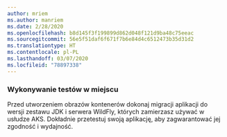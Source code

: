 ```yaml
---
author: mriem
ms.author: manriem
ms.date: 2/28/2020
ms.openlocfilehash: b8d145f3f199899d862d048f121d9ba48c75eeac
ms.sourcegitcommit: 56e5f51daf6f671f7b6e84d4c6512473b35d31d2
ms.translationtype: HT
ms.contentlocale: pl-PL
ms.lasthandoff: 03/07/2020
ms.locfileid: "78897338"
---
```

### <a name="perform-in-place-testing"></a>Wykonywanie testów w miejscu

Przed utworzeniem obrazów kontenerów dokonaj migracji aplikacji do wersji zestawu JDK i serwera WildFly, których zamierzasz używać w usłudze AKS. Dokładnie przetestuj swoją aplikację, aby zagwarantować jej zgodność i wydajność.
